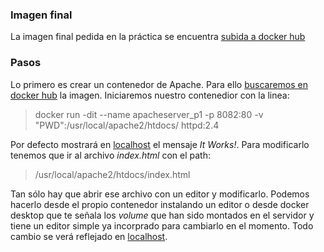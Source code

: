 ### Imagen final
La imagen final pedida en la práctica se encuentra [subida a docker hub](https://hub.docker.com/repository/docker/elperez264/apacheserver_p1/general)

### Pasos
Lo primero es crear un contenedor de Apache. Para ello [buscaremos en docker hub](https://hub.docker.com/_/httpd) la imagen. Iniciaremos nuestro contenedior con la linea:

> docker run -dit --name apacheserver_p1 -p 8082:80 -v "PWD":/usr/local/apache2/htdocs/ httpd:2.4

Por defecto mostrará en [localhost](http://localhost:8082) el mensaje *It Works!*. Para modificarlo tenemos que ir al archivo *index.html* con el path:

> /usr/local/apache2/htdocs/index.html

Tan sólo hay que abrir ese archivo con un editor y modificarlo. Podemos hacerlo desde el propio contenedor instalando un editor o desde docker desktop que te señala los *volume* que han sido montados en el servidor y tiene un editor simple ya incorprado para cambiarlo en el momento. Todo cambio se verá reflejado en  [localhost](http://localhost:8082).
